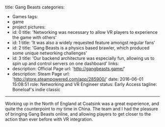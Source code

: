 title: Gang Beasts
categories:
  - Games
tags:
  - game
  - project
pictures:
  - id: 0
    title: 'Networking was necessary to allow VR players to experience the game with others'
  - id: 1
    title: 'It was also a widely requested feature amongst regular fans'
  - id: 2
    title: 'Gang Beasts is a physics based brawler, which produced some unique networking challenges'
  - id: 3
    title: 'Our backend architecture was especially fun, allowing us to spin up and control servers on one dashboard'
links:
  - description: Official Page
    url: 'http://gangbeasts.game/'
  - description: Steam Page
    url: 'http://store.steampowered.com/app/285900/'
date: 2016-06-01 15:08:51
role: Networking and VR Engineer
status: Early Access
tagline: Boneloaf's indie classic
---

Working up in the North of England at Coatsink was a great experience, and quite the counterpoint to my time in China. The team and I had the pleasure of bringing Gang Beasts online, and allowing players to get closer to the action than ever before with VR integration.
